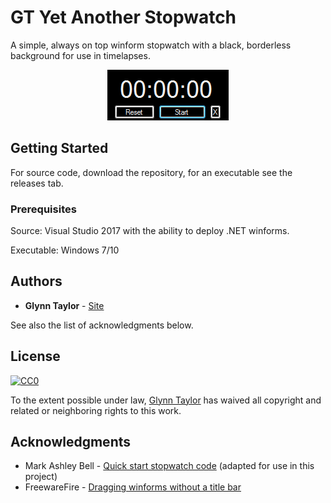# GT Yet Another Stopwatch

A simple, always on top winform stopwatch with a black, borderless background for use in timelapses.

<p align="center">
	<img width="194" height="81" src="https://raw.githubusercontent.com/glynn-taylor/GT-Yet-Another-Stopwatch/master/preview.png">
</p>

## Getting Started

For source code, download the repository, for an executable see the releases tab.

### Prerequisites

Source:
Visual Studio 2017 with the ability to deploy .NET winforms.

Executable:
Windows 7/10

## Authors

* **Glynn Taylor** - [Site](http://www.glynntaylor.co.uk)

See also the list of acknowledgments below.

## License

[![CC0](https://licensebuttons.net/p/zero/1.0/88x31.png)](https://creativecommons.org/publicdomain/zero/1.0/)

To the extent possible under law, [Glynn Taylor](http://www.glynntaylor.co.uk) has waived all copyright and related or neighboring rights to this work.

## Acknowledgments

* Mark Ashley Bell - [Quick start stopwatch code](https://markb.co.uk/creating-a-simple-stopwatchtimer-application-with-c-windows-forms.html) (adapted for use in this project)
* FreewareFire - [Dragging winforms without a title bar](https://www.codeproject.com/Articles/11114/Move-window-form-without-Titlebar-in-C)